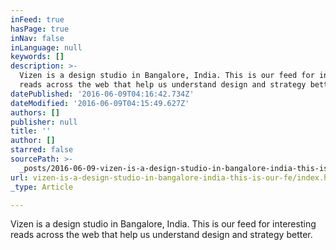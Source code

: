 ```yaml
---
inFeed: true
hasPage: true
inNav: false
inLanguage: null
keywords: []
description: >-
  Vizen is a design studio in Bangalore, India. This is our feed for interesting
  reads across the web that help us understand design and strategy better. 
datePublished: '2016-06-09T04:16:42.734Z'
dateModified: '2016-06-09T04:15:49.627Z'
authors: []
publisher: null
title: ''
author: []
starred: false
sourcePath: >-
  _posts/2016-06-09-vizen-is-a-design-studio-in-bangalore-india-this-is-our-fe.md
url: vizen-is-a-design-studio-in-bangalore-india-this-is-our-fe/index.html
_type: Article

---
```

Vizen is a design studio in Bangalore, India. This is our feed for interesting reads across the web that help us understand design and strategy better.